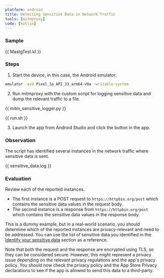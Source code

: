 ```yaml
---
platform: android
title: Detecting Sensitive Data in Network Traffic
tools: [mitmproxy]
code: [kotlin]
---
```


### Sample

{{ MastgTest.kt }}

### Steps

1. Start the device, in this case, the Android emulator:

```bash
emulator -avd Pixel_3a_API_33_arm64-v8a -writable-system
```

2. Run mitmproxy with the custom script for logging sensitive data and dump the relevant traffic to a file.

{{ mitm_sensitive_logger.py }}

{{ run.sh }}

3. Launch the app from Android Studio and click the button in the app.

### Observation

The script has identified several instances in the network traffic where sensitive data is sent.

{{ sensitive_data.log }}

### Evaluation

Review each of the reported instances.

- The first instance is a POST request to `https://httpbin.org/post` which contains the sensitive data values in the request body.
- The second instance is a response from `https://httpbin.org/post` which contains the sensitive data values in the response body.

This is a dummy example, but in a real-world scenario, you should determine which of the reported instances are privacy-relevant and need to be addressed. You can use the list of sensitive data you identified in the [Identify your sensitive data](/prerequisites/identify-sensitive-data.md) section as a reference.

Note that both the request and the response are encrypted using TLS, so they can be considered secure. However, this might represent a privacy issue depending on the relevant privacy regulations and the app's privacy policy. You should now check the privacy policy and the App Store Privacy declarations to see if the app is allowed to send this data to a third-party.

